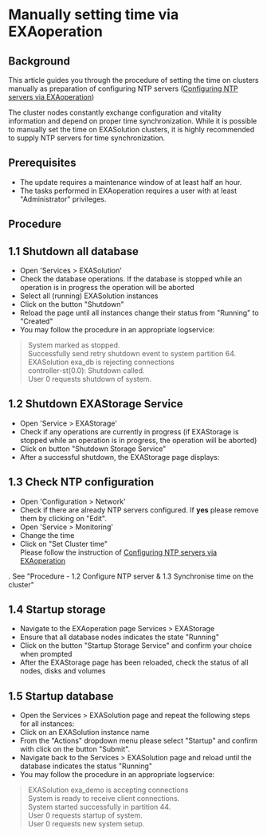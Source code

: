 # Manually setting time via EXAoperation 
## Background

This article guides you through the procedure of setting the time on clusters manually as preparation of configuring NTP servers ([Configuring NTP servers via EXAoperation](https://exasol.my.site.com/s/article/Configuring-NTP-servers-via-EXAoperation))

The cluster nodes constantly exchange configuration and vitality information and depend on proper time synchronization. While it is possible to manually set the time on EXASolution clusters, it is highly recommended to supply NTP servers for time synchronization.

## Prerequisites

* The update requires a maintenance window of at least half an hour.
* The tasks performed in EXAoperation requires a user with at least "Administrator" privileges.

## Procedure

## 1.1 Shutdown all database

* Open 'Services > EXASolution'
* Check the database operations. If the database is stopped while an operation is in progress the operation will be aborted
* Select all (running) EXASolution instances
* Click on the button "Shutdown"
* Reload the page until all instances change their status from "Running" to "Created"
* You may follow the procedure in an appropriate logservice:


>  System marked as stopped.  
> Successfully send retry shutdown event to system partition 64.  
> EXASolution exa_db is rejecting connections  
> controller-st(0.0): Shutdown called.  
> User 0 requests shutdown of system.
> 
>  

## 1.2 Shutdown EXAStorage Service

* Open 'Service > EXAStorage'
* Check if any operations are currently in progress (if EXAStorage is stopped while an operation is in progress, the operation will be aborted)
* Click on button "Shutdown Storage Service"
* After a successful shutdown, the EXAStorage page displays:

## 1.3 Check NTP configuration

* Open 'Configuration > Network'
* Check if there are already NTP servers configured. If **yes** please remove them by clicking on "Edit".
* Open 'Service > Monitoring'
* Change the time
* Click on "Set Cluster time"   
   Please follow the instruction of [Configuring NTP servers via EXAoperation](https://exasol.my.site.com/s/article/Configuring-NTP-servers-via-EXAoperation)  

 . See "Procedure - 1.2 Configure NTP server & 1.3 Synchronise time on the cluster"

## 1.4 Startup storage

* Navigate to the EXAoperation page Services > EXAStorage
* Ensure that all database nodes indicates the state "Running"
* Click on the button "Startup Storage Service" and confirm your choice when prompted
* After the EXAStorage page has been reloaded, check the status of all nodes, disks and volumes

## 1.5 Startup database

* Open the Services > EXASolution page and repeat the following steps for all instances:
* Click on an EXASolution instance name
* From the "Actions" dropdown menu please select "Startup" and confirm with click on the button "Submit".
* Navigate back to the Services > EXASolution page and reload until the database indicates the status "Running"
* You may follow the procedure in an appropriate logservice:


>  EXASolution exa_demo is accepting connections  
> System is ready to receive client connections.  
> System started successfully in partition 44.  
> User 0 requests startup of system.  
> User 0 requests new system setup.
> 
>  


